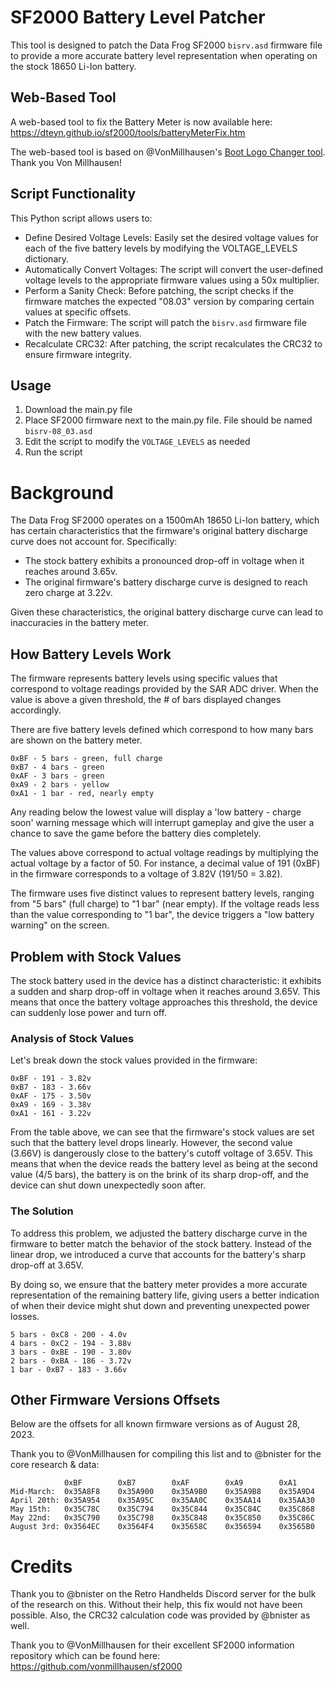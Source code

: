 # SF2000 Battery Level Patcher
This tool is designed to patch the Data Frog SF2000 `bisrv.asd` firmware file to provide a more accurate battery level representation when operating on the stock 18650 Li-Ion battery.

## Web-Based Tool
A web-based tool to fix the Battery Meter is now available here:
https://dteyn.github.io/sf2000/tools/batteryMeterFix.htm

The web-based tool is based on @VonMillhausen's [Boot Logo Changer tool](https://vonmillhausen.github.io/sf2000/tools/bootLogoChanger.htm). Thank you Von Millhausen!

## Script Functionality

This Python script allows users to:

- Define Desired Voltage Levels: Easily set the desired voltage values for each of the five battery levels by modifying the VOLTAGE_LEVELS dictionary.
- Automatically Convert Voltages: The script will convert the user-defined voltage levels to the appropriate firmware values using a 50x multiplier.
- Perform a Sanity Check: Before patching, the script checks if the firmware matches the expected "08.03" version by comparing certain values at specific offsets.
- Patch the Firmware: The script will patch the `bisrv.asd` firmware file with the new battery values.
- Recalculate CRC32: After patching, the script recalculates the CRC32 to ensure firmware integrity.

## Usage

1. Download the main.py file
2. Place SF2000 firmware next to the main.py file. File should be named `bisrv-08_03.asd`
3. Edit the script to modify the `VOLTAGE_LEVELS` as needed
4. Run the script


# Background

The Data Frog SF2000 operates on a 1500mAh 18650 Li-Ion battery, which has certain characteristics that the firmware's original battery discharge curve does not account for. Specifically:

- The stock battery exhibits a pronounced drop-off in voltage when it reaches around 3.65v.
- The original firmware's battery discharge curve is designed to reach zero charge at 3.22v.

Given these characteristics, the original battery discharge curve can lead to inaccuracies in the battery meter.

## How Battery Levels Work

The firmware represents battery levels using specific values that correspond to voltage readings provided by the SAR ADC driver. When the value is above a given threshold, the # of bars displayed changes accordingly. 

There are five battery levels defined which correspond to how many bars are shown on the battery meter.

```
0xBF - 5 bars - green, full charge
0xB7 - 4 bars - green
0xAF - 3 bars - green
0xA9 - 2 bars - yellow
0xA1 - 1 bar - red, nearly empty
```

Any reading below the lowest value will display a 'low battery - charge soon' warning message which will interrupt gameplay and give the user a chance to save the game before the battery dies completely.

The values above correspond to actual voltage readings by multiplying the actual voltage by a factor of 50. For instance, a decimal value of 191 (0xBF) in the firmware corresponds to a voltage of 3.82V (191/50 = 3.82).

The firmware uses five distinct values to represent battery levels, ranging from "5 bars" (full charge) to "1 bar" (near empty). If the voltage reads less than the value corresponding to "1 bar", the device triggers a "low battery warning" on the screen.

## Problem with Stock Values

The stock battery used in the device has a distinct characteristic: it exhibits a sudden and sharp drop-off in voltage when it reaches around 3.65V. This means that once the battery voltage approaches this threshold, the device can suddenly lose power and turn off.

### Analysis of Stock Values
Let's break down the stock values provided in the firmware:

```
0xBF - 191 - 3.82v
0xB7 - 183 - 3.66v
0xAF - 175 - 3.50v
0xA9 - 169 - 3.38v
0xA1 - 161 - 3.22v
```

From the table above, we can see that the firmware's stock values are set such that the battery level drops linearly. However, the second value (3.66V) is dangerously close to the battery's cutoff voltage of 3.65V. This means that when the device reads the battery level as being at the second value (4/5 bars), the battery is on the brink of its sharp drop-off, and the device can shut down unexpectedly soon after.

### The Solution

To address this problem, we adjusted the battery discharge curve in the firmware to better match the behavior of the stock battery. Instead of the linear drop, we introduced a curve that accounts for the battery's sharp drop-off at 3.65V.

By doing so, we ensure that the battery meter provides a more accurate representation of the remaining battery life, giving users a better indication of when their device might shut down and preventing unexpected power losses.

```
5 bars - 0xC8 - 200 - 4.0v
4 bars - 0xC2 - 194 - 3.88v
3 bars - 0xBE - 190 - 3.80v
2 bars - 0xBA - 186 - 3.72v
1 bar - 0xB7 - 183 - 3.66v
```

## Other Firmware Versions Offsets

Below are the offsets for all known firmware versions as of August 28, 2023.  

Thank you to @VonMillhausen for compiling this list and to @bnister for the core research & data:

```
            0xBF        0xB7        0xAF        0xA9        0xA1
Mid-March:  0x35A8F8    0x35A900    0x35A9B0    0x35A9B8    0x35A9D4
April 20th: 0x35A954    0x35A95C    0x35AA0C    0x35AA14    0x35AA30
May 15th:   0x35C78C    0x35C794    0x35C844    0x35C84C    0x35C868
May 22nd:   0x35C790    0x35C798    0x35C848    0x35C850    0x35C86C
August 3rd: 0x3564EC    0x3564F4    0x35658C    0x356594    0x3565B0
```

# Credits

Thank you to @bnister on the Retro Handhelds Discord server for the bulk of the research on this. Without their help, this fix would not have been possible. Also, the CRC32 calculation code  was provided by @bnister as well.

Thank you to @VonMillhausen for their excellent SF2000 information repository which can be found here: https://github.com/vonmillhausen/sf2000


